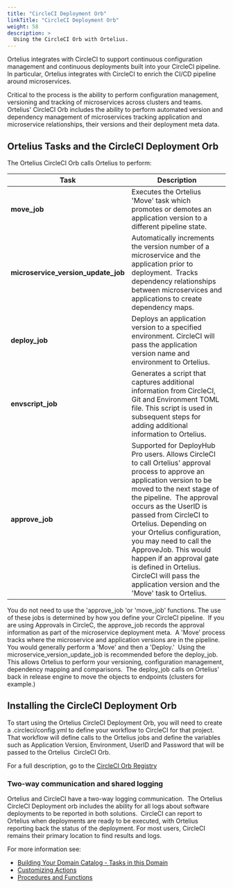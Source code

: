```yaml
---
title: "CircleCI Deployment Orb"
linkTitle: "CircleCI Deployment Orb"
weight: 58
description: >
  Using the CircleCI Orb with Ortelius.
---
```


Ortelius integrates with CircleCI to support continuous configuration management and continuous deployments built into your CircleCI pipeline. In particular, Ortelius integrates with CircleCI to enrich the CI/CD pipeline around microservices.  

Critical to the process is the ability to perform configuration management, versioning and tracking of microservices across clusters and teams.  Ortelius' CircleCI Orb includes the ability to perform automated version and dependency management of microservices tracking application and microservice relationships, their versions and their deployment meta data.

## Ortelius Tasks and the CircleCI Deployment Orb

The Ortelius CircleCI Orb calls Ortelius to perform:

| Task | Description |
| --- | --- |
| **move_job** | Executes the Ortelius 'Move' task which promotes or demotes an application version to a different pipeline state. |
| **microservice_version_update_job** |  Automatically increments the version number of a microservice and the application prior to deployment.  Tracks dependency relationships between microservices and applications to create dependency maps.|
| **deploy_job**| Deploys an application version to a specified environment. CircleCI will pass the application version name and environment to Ortelius.|
| **envscript_job**| Generates a script that captures additional information from CircleCI, Git and Environment TOML file.  This script is used in subsequent steps for adding additional information to Ortelius. |
| **approve_job** | Supported for DeployHub Pro users. Allows CircleCI to call Ortelius' approval process to approve an application version to be moved to the next stage of the pipeline.  The approval occurs as the UserID is passed from CircleCI to Ortelius. Depending on your Ortelius configuration, you may need to call the ApproveJob. This would happen if an approval gate is defined in Ortelius.  CircleCI will pass the application version and the 'Move' task to Ortelius.|

You do not need to use the 'approve_job 'or 'move_job' functions. The use of these jobs is determined by how you define your CircleCI pipeline.  If you are using Approvals in CircleC, the approve_job records the approval information as part of the microservice deployment meta.  A 'Move' process tracks where the microservice and application versions are in the pipeline.  You would generally perform a 'Move' and then a 'Deploy.'  Using the microservice_version_update_job is recommended before the deploy_job.  This allows Ortelius to perform your versioning, configuration management, dependency mapping and comparisons.  The deploy_job calls on Ortelius' back in release engine to move the objects to endpoints (clusters for example.)

## Installing the CircleCI Deployment Orb

To start using the Ortelius CircleCI Deployment Orb, you will need to create a .circleci/config.yml to define your workflow to CircleCI for that project. That workflow will define calls to the Ortelius jobs and define the variables such as Application Version, Environment, UserID and Password that will be passed to the Ortelius  CircleCI Orb.

For a full description, go to the [CircleCI Orb Registry](https://circleci.com/orbs/registry/orb/Ortelius/Ortelius-orb)

### Two-way communication and shared logging

Ortelius and CircleCI have a two-way logging communication.  The Ortelius CircleCI Deployment orb includes the ability for all logs about software deployments to be reported in both solutions.  CircleCI can report to Ortelius when deployments are ready to be executed, with Ortelius reporting back the status of the deployment. For most users, CircleCI remains their primary location to find results and logs.

For more information see:

- [Building Your Domain Catalog - Tasks in this Domain](/userguide/first-steps/2-defining-domains/)
- [Customizing Actions](/userguide/first-steps/2-define-your-actions/)
- [Procedures and Functions](/userguide/customizations/2-define-your-functions-and-procedures/)
